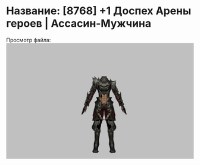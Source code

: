 # Название: [8768] +1 Доспех Арены героев | Ассасин-Мужчина

Просмотр файла:
![p060031.png](p060031.png)